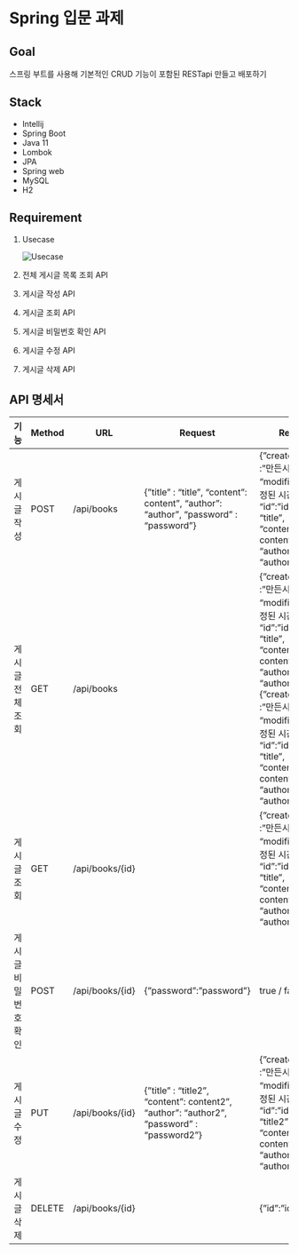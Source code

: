 
# Spring 입문 과제

## Goal

스프링 부트를 사용해 기본적인 CRUD 기능이 포함된 RESTapi 만들고 배포하기

## Stack

- Intellij
- Spring Boot
- Java 11
- Lombok
- JPA
- Spring web
- MySQL
- H2

## Requirement

1. Usecase
    
    ![Usecase](https://user-images.githubusercontent.com/110282569/185336068-404dc552-639b-4ce8-89be-f52bd13e1d81.png)

2. 전체 게시글 목록 조회 API
3. 게시글 작성 API
4. 게시글 조회 API
5. 게시글 비밀번호 확인 API
6. 게시글 수정 API
7. 게시글 삭제 API

## API 명세서

| 기능 | Method | URL | Request | Return |
| --- | --- | --- | --- | --- |
| 게시글 작성 | POST | /api/books | {”title” : “title”, “content”: content”, “author”: “author”, “password” : “password”} | {”createdAt” :”만든시간”, “modifiedAt”:”수정된 시간”, “id”:”id”, ”title” : “title”, “content”: content”, “author”: “author”} |
| 게시글 전체 조회 | GET | /api/books |  | {”createdAt” :”만든시간”, “modifiedAt”:”수정된 시간”, “id”:”id”, ”title” : “title”, “content”: content”, “author”: “author”},{”createdAt” :”만든시간”, “modifiedAt”:”수정된 시간”, “id”:”id”, ”title” : “title”, “content”: content”, “author”: “author”} … |
| 게시글 조회 | GET | /api/books/{id} |  | {”createdAt” :”만든시간”, “modifiedAt”:”수정된 시간”, “id”:”id”, ”title” : “title”, “content”: content”, “author”: “author”} |
| 게시글 비밀번호 확인 | POST | /api/books/{id} | {”password”:”password”} | true / false |
| 게시글 수정 | PUT | /api/books/{id} | {”title” : “title2”, “content”: content2”, “author”: “author2”, “password” : “password2”} | {”createdAt” :”만든시간”, “modifiedAt”:”수정된 시간”, “id”:”id”, ”title” : “title2”, “content”: content2”, “author”: “author2”} |
| 게시글 삭제 | DELETE | /api/books/{id} |  | {”id”:”id”} |
